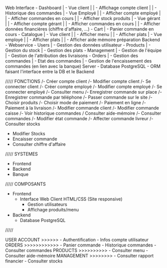 Web Interface
    - Dashboard
    |   - Vue client
    |   |   - Affichage compte client
    |   |   - Historique des commandes
    |   - Vue Employé
    |   |   - Afficher compte employé
    |   |   - Afficher commandes en cours
    |   |   - Afficher stock produits
    |   - Vue gérant
    |   |   - Afficher compte gérant
    |   |   - Afficher commandes en cours
    |   |   - Afficher données financières (chiffre d'affaire, ...)
    - Cart
    |   - Panier commande en cours
    - Catalogue
    |   - Vue client
    |   |   - Afficher menu
    |   |   - Afficher plats
    |   - Vue employé
    |   |   - Afficher plats
    |   |   - Afficher aide mémoire préparation 
Backend
    - Webservice
    - Users
    |   - Gestion des données utilisateur
    - Products
    |   - Gestion du stock
    |   - Gestion des plats
    - Management
    |   - Gestion de l'équipe
    |   - Gestion de l'attribution des livraisons
    - Orders
    |   - Gestion des commandes
    |   - Etat des commandes
    |   - Gestion de l'encaissement des commandes (en lien avec la banque)
Server
    - Database PostgreSQL
    - ORM faisant l'interface entre la DB et le Backend
    
///// FONCTIONS
/- Créer compte client
/- Modifier compte client
/- Se connecter client
/- Créer compte employé
/- Modifier compte employé
/- Se connecter employé
/- Consulter menu
/- Enregistrer commande sur place
/- Enregistrer commande par téléphone
/- Passer commande sur le site
/- Choisir produits
/- Choisir mode de paiement
/- Paiement en ligne
/- Paiement à la livraison
/- Modifier commande client
/- Modifier commande caisse
/- Voir historique commandes
/ Consulter aide-mémoire
/- Consulter commandes
/- Modifier état commande
/- Affecter commande livreur
/- Consulter stocks
- Modifier Stocks
- Encaisser commande
- Consulter chiffre d'affaire

///// SYSTEMES
- Frontend
- Backend
- Banque

///// COMPOSANTS
- Frontend
    - Interface Web Client HTML/CSS (Site responsive)
        - Gestion utilisateurs
        - Affichage produits/menu
- Backend
    - Database PostgreSQL
    
/////

USER ACCOUNT >>>>>> - Authentification
                    - Infos compte utilisateur
ORDERS >>>>>>>>>>>> - Panier commande
                    - Historique commandes
                    - Consulter commandes
PRODUCTS >>>>>>>>>> - Consulter menu
                    - Consulter aide-mémoire
MANAGEMENT >>>>>>>> - Consulter rapport financier
                    - Consulter stocks
